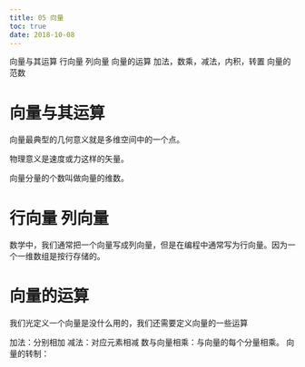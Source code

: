 ```yaml
---
title: 05 向量
toc: true
date: 2018-10-08
---
```

向量与其运算
行向量
列向量
向量的运算 加法，数乘，减法，内积，转置
向量的范数


# 向量与其运算


向量最典型的几何意义就是多维空间中的一个点。

物理意义是速度或力这样的矢量。

向量分量的个数叫做向量的维数。


# 行向量 列向量

数学中，我们通常把一个向量写成列向量，但是在编程中通常写为行向量。因为一个一维数组是按行存储的。


# 向量的运算

我们光定义一个向量是没什么用的，我们还需要定义向量的一些运算


加法：分别相加
减法：对应元素相减
数与向量相乘：与向量的每个分量相乘。
向量的转制：

